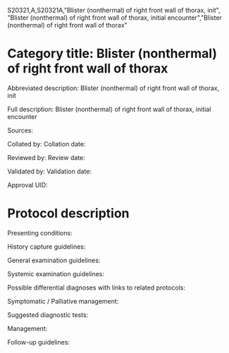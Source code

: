 S20321,A,S20321A,"Blister (nonthermal) of right front wall of thorax, init", "Blister (nonthermal) of right front wall of thorax, initial encounter","Blister (nonthermal) of right front wall of thorax"
# Category title: Blister (nonthermal) of right front wall of thorax

Abbreviated description: Blister (nonthermal) of right front wall of thorax, init

Full description: Blister (nonthermal) of right front wall of thorax, initial encounter

Sources:

Collated by:
Collation date:

Reviewed by:
Review date:

Validated by:
Validation date:

Approval UID:

# Protocol description

Presenting conditions:

History capture guidelines:

General examination guidelines:

Systemic examination guidelines:

Possible differential diagnoses with links to related protocols:

Symptomatic / Palliative management:

Suggested diagnostic tests:

Management:

Follow-up guidelines:
